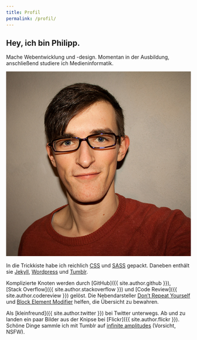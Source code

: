 ```yaml
---
title: Profil
permalink: /profil/
---
```

## Hey, ich bin Philipp.

Mache Webentwicklung und -design. Momentan in der Ausbildung, anschließend studiere ich Medieninformatik.

![Philipp Rudloff](/img/me.jpg)

In die Trickkiste habe ich reichlich [CSS](http://www.w3.org/Style/CSS) und [SASS](http://sass-lang.com "Syntactically Awesome Style Sheets") gepackt. Daneben enthält sie [Jekyll](http://jekyllrb.com), [Wordpress](http://de.wordpress.org) und [Tumblr](http://tumblr.com).

Komplizierte Knoten werden durch [GitHub]({{ site.author.github }}), [Stack&nbsp;Overflow]({{ site.author.stackoverflow }}) und [Code&nbsp;Review]({{ site.author.codereview }}) gelöst. Die Nebendarsteller [Don’t Repeat Yourself](http://csswizardry.com/2013/07/writing-dryer-vanilla-css "Writing DRYer vanilla CSS by Harry Roberts") und [Block Element Modifier](http://bem.info "BEM. Block, Element, Modifier") helfen, die Übersicht zu bewahren.

Als [kleinfreund]({{ site.author.twitter }}) bei Twitter unterwegs. Ab und zu landen ein paar Bilder aus der Knipse bei [Flickr]({{ site.author.flickr }}). Schöne Dinge sammle ich mit Tumblr auf [infinite&nbsp;amplitudes](http://infiniteamplitudes.tumblr.com) (Vorsicht, NSFW).
